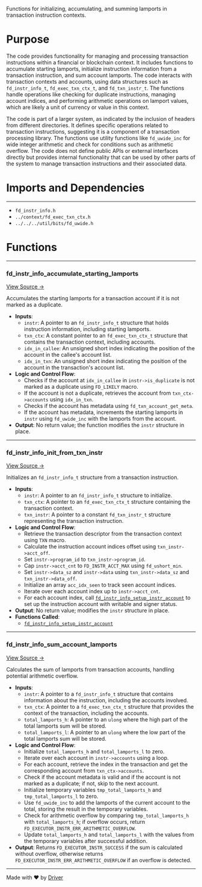 <!--------------------------------------------------------------------------------->
<!-- IMPORTANT: This file is auto-generated by Driver (https://driver.ai). -------->
<!-- Manual edits may be overwritten on future commits. --------------------------->
<!--------------------------------------------------------------------------------->

Functions for initializing, accumulating, and summing lamports in transaction instruction contexts.

# Purpose
The code provides functionality for managing and processing transaction instructions within a financial or blockchain context. It includes functions to accumulate starting lamports, initialize instruction information from a transaction instruction, and sum account lamports. The code interacts with transaction contexts and accounts, using data structures such as `fd_instr_info_t`, `fd_exec_txn_ctx_t`, and `fd_txn_instr_t`. The functions handle operations like checking for duplicate instructions, managing account indices, and performing arithmetic operations on lamport values, which are likely a unit of currency or value in this context.

The code is part of a larger system, as indicated by the inclusion of headers from different directories. It defines specific operations related to transaction instructions, suggesting it is a component of a transaction processing library. The functions use utility functions like `fd_uwide_inc` for wide integer arithmetic and check for conditions such as arithmetic overflow. The code does not define public APIs or external interfaces directly but provides internal functionality that can be used by other parts of the system to manage transaction instructions and their associated data.
# Imports and Dependencies

---
- `fd_instr_info.h`
- `../context/fd_exec_txn_ctx.h`
- `../../../util/bits/fd_uwide.h`


# Functions

---
### fd\_instr\_info\_accumulate\_starting\_lamports<!-- {{#callable:fd_instr_info_accumulate_starting_lamports}} -->
[View Source →](<../../../../../../src/flamenco/runtime/info/fd_instr_info.c#L5>)

Accumulates the starting lamports for a transaction account if it is not marked as a duplicate.
- **Inputs**:
    - ``instr``: A pointer to an `fd_instr_info_t` structure that holds instruction information, including starting lamports.
    - ``txn_ctx``: A constant pointer to an `fd_exec_txn_ctx_t` structure that contains the transaction context, including accounts.
    - ``idx_in_callee``: An unsigned short index indicating the position of the account in the callee's account list.
    - ``idx_in_txn``: An unsigned short index indicating the position of the account in the transaction's account list.
- **Logic and Control Flow**:
    - Checks if the account at `idx_in_callee` in `instr->is_duplicate` is not marked as a duplicate using `FD_LIKELY` macro.
    - If the account is not a duplicate, retrieves the account from `txn_ctx->accounts` using `idx_in_txn`.
    - Checks if the account has metadata using `fd_txn_account_get_meta`.
    - If the account has metadata, increments the starting lamports in `instr` using `fd_uwide_inc` with the lamports from the account.
- **Output**: No return value; the function modifies the `instr` structure in place.


---
### fd\_instr\_info\_init\_from\_txn\_instr<!-- {{#callable:fd_instr_info_init_from_txn_instr}} -->
[View Source →](<../../../../../../src/flamenco/runtime/info/fd_instr_info.c#L21>)

Initializes an `fd_instr_info_t` structure from a transaction instruction.
- **Inputs**:
    - `instr`: A pointer to an `fd_instr_info_t` structure to initialize.
    - `txn_ctx`: A pointer to an `fd_exec_txn_ctx_t` structure containing the transaction context.
    - `txn_instr`: A pointer to a constant `fd_txn_instr_t` structure representing the transaction instruction.
- **Logic and Control Flow**:
    - Retrieve the transaction descriptor from the transaction context using `TXN` macro.
    - Calculate the instruction account indices offset using `txn_instr->acct_off`.
    - Set `instr->program_id` to `txn_instr->program_id`.
    - Cap `instr->acct_cnt` to `FD_INSTR_ACCT_MAX` using `fd_ushort_min`.
    - Set `instr->data_sz` and `instr->data` using `txn_instr->data_sz` and `txn_instr->data_off`.
    - Initialize an array `acc_idx_seen` to track seen account indices.
    - Iterate over each account index up to `instr->acct_cnt`.
    - For each account index, call [`fd_instr_info_setup_instr_account`](<fd_instr_info.h.md#fd_instr_info_setup_instr_account>) to set up the instruction account with writable and signer status.
- **Output**: No return value; modifies the `instr` structure in place.
- **Functions Called**:
    - [`fd_instr_info_setup_instr_account`](<fd_instr_info.h.md#fd_instr_info_setup_instr_account>)


---
### fd\_instr\_info\_sum\_account\_lamports<!-- {{#callable:fd_instr_info_sum_account_lamports}} -->
[View Source →](<../../../../../../src/flamenco/runtime/info/fd_instr_info.c#L57>)

Calculates the sum of lamports from transaction accounts, handling potential arithmetic overflow.
- **Inputs**:
    - ``instr``: A pointer to a `fd_instr_info_t` structure that contains information about the instruction, including the accounts involved.
    - ``txn_ctx``: A pointer to a `fd_exec_txn_ctx_t` structure that provides the context of the transaction, including the accounts.
    - ``total_lamports_h``: A pointer to an `ulong` where the high part of the total lamports sum will be stored.
    - ``total_lamports_l``: A pointer to an `ulong` where the low part of the total lamports sum will be stored.
- **Logic and Control Flow**:
    - Initialize `total_lamports_h` and `total_lamports_l` to zero.
    - Iterate over each account in `instr->accounts` using a loop.
    - For each account, retrieve the index in the transaction and get the corresponding account from `txn_ctx->accounts`.
    - Check if the account metadata is valid and if the account is not marked as a duplicate; if not, skip to the next account.
    - Initialize temporary variables `tmp_total_lamports_h` and `tmp_total_lamports_l` to zero.
    - Use `fd_uwide_inc` to add the lamports of the current account to the total, storing the result in the temporary variables.
    - Check for arithmetic overflow by comparing `tmp_total_lamports_h` with `total_lamports_h`; if overflow occurs, return `FD_EXECUTOR_INSTR_ERR_ARITHMETIC_OVERFLOW`.
    - Update `total_lamports_h` and `total_lamports_l` with the values from the temporary variables after successful addition.
- **Output**: Returns `FD_EXECUTOR_INSTR_SUCCESS` if the sum is calculated without overflow, otherwise returns `FD_EXECUTOR_INSTR_ERR_ARITHMETIC_OVERFLOW` if an overflow is detected.



---
Made with ❤️ by [Driver](https://www.driver.ai/)